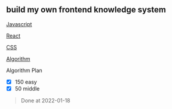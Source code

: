 ## build my own frontend knowledge system

[Javascript](./Javascript/README.md)

[React](./React/README.md)

[CSS](CSS/README.md)

[Algorithm](Algorithm/README.md)

Algorithm Plan

- [x] 150 easy
- [x] 50 middle
> Done at 2022-01-18
